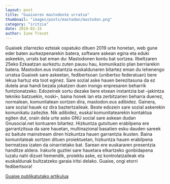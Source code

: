 ```yaml
---
layout: post
title: "Guaixeren mastodonte urratsa"
thumbnail: "images/posts/mastodon/mastodon.png"
category: "iritzia"
date: 2019-02-15
author: Iune Trecet
---
```


Guaixek zilarrezko ezteiak ospatuko dituen 2019 urte honetan, web gune eder baten
aurkezpenarekin batera, software askean egina eta eduki askeekin, urrats bat eman du: Mastodonen kontu bat sortzea. Ilbeltzaren 25eko Ezkaatzan aurkeztu zuten pausu hau, komunikazio plan berriarekin batera.
Mastodon.eus instantzia euskaldunaren bitartez eman du lehenengo urratsa Guaixek sare askeetan, fedibertsoan (unibertso federatuan) bere lekua hartuz eta toot eginez.
Sare sozial aske hauen berezitasuna da ez dutela anai handi bezala jokatzen duen inongo enpresaren beharrik funtzionatzeko. Edozeinek sortu dezake bere etxean instantzia bat –jakintza tekniko batzuekin, noski–, baina honek lan eta zerbitzarien beharra duenez, normalean, komunitatean sortzen dira, mastodon.eus adibidez.
Gainera, sare sozial hauek ez dira baztertzaileak. Beste edozein sare sozial askerekin komunikatu zaitezke. Nik adibidez, euskal komunitatearekin kontaktua egiten dut, orain dela urte asko GNU social sare askean dudan Gnusocial.net kontuaren bitartez.
Hizkuntza gutxituen erabilpena ere garrantzitsua da sare hauetan, multinazional basatien esku dauden sareek ez baitute mainstream diren hizkuntza hauen garrantzia ikusten. Baina komunitateak sortzen dituen proiektuetan, hizkuntza hauen erabilpena bermatzea izaten da oinarrietako bat. Sarean ere euskararen presentzia handitze aldera.
Irakurle guztiei sare hauetara elkartzeko gonbidapena luzatu nahi dizuet hemendik, proiektu aske, ez kontrolatzaileak eta euskaldunak bultzatzeko garaia iritsi delako.
Guaixe, ongi etorri fedibertsora!

<a
href="https://guaixe.eus/komunitatea/iune/1550160992987-guaixeren-mastodonte-urratsa">Guaixe publikatutako artikulua</a>
